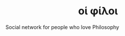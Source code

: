 <style>
  .my_text{
    font-family:    Arial, Helvetica, sans-serif;
    font-size:      40px;
    font-weight:    bold;
          }
</style>

<div align="center">
    <br>
    <h1>οἱ φίλοι</h1>
</div>

Social network for people who love Philosophy
